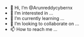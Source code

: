 - 👋 Hi, I’m @Arunreddycybernx
- 👀 I’m interested in ...
- 🌱 I’m currently learning ...
- 💞️ I’m looking to collaborate on ...
- 📫 How to reach me ...

<!---
Arunreddycybernx/Arunreddycybernx is a ✨ special ✨ repository 
--->
